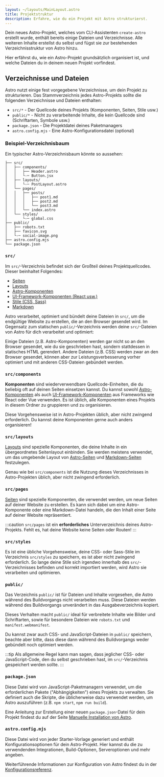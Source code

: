 ```yaml
---
layout: ~/layouts/MainLayout.astro
title: Projektstruktur
description: Erfahre, wie du ein Projekt mit Astro strukturierst.
---
```


Dein neues Astro-Projekt, welches vom CLI-Assistenten `create-astro` erstellt wurde, enthält bereits einige Dateien und Verzeichnisse. Alle weiteren Inhalte erstellst du selbst und fügst sie zur bestehenden Verzeichnisstruktur von Astro hinzu.

Hier erfährst du, wie ein Astro-Projekt grundsätzlich organisiert ist, und welche Dateien du in deinem neuen Projekt vorfindest.

## Verzeichnisse und Dateien

Astro nutzt einige fest vorgegebene Verzeichnisse, um dein Projekt zu strukturieren. Das Stammverzeichnis jedes Astro-Projekts sollte die folgenden Verzeichnisse und Dateien enthalten:

- `src/*` - Der Quellcode deines Projekts (Komponenten, Seiten, Stile usw.)
- `public/*` - Nicht zu verarbeitende Inhalte, die kein Quellcode sind (Schriftarten, Symbole usw.)
- `package.json` - Die Projektdatei deines Paketmanagers
- `astro.config.mjs` - Eine Astro-Konfigurationsdatei (optional)

### Beispiel-Verzeichnisbaum

Ein typischer Astro-Verzeichnisbaum könnte so aussehen:

```
├── src/
│   ├── components/
│   │   ├── Header.astro
│   │   └-─ Button.jsx
│   ├── layouts/
│   │   └-─ PostLayout.astro
│   └── pages/
│   │   ├── posts/
│   │   │   ├── post1.md
│   │   │   ├── post2.md
│   │   │   └── post3.md
│   │   └── index.astro
│   └── styles/
│       └-─ global.css
├── public/
│   ├── robots.txt
│   ├── favicon.svg
│   └-─ social-image.png
├── astro.config.mjs
└── package.json

```

### `src/`

Im `src/`-Verzeichnis befindet sich der Großteil deines Projektquellcodes. Dieser beinhaltet Folgendes:

- [Seiten](/de/core-concepts/astro-pages/)
- [Layouts](/de/core-concepts/layouts/)
- [Astro-Komponenten](/de/core-concepts/astro-components/)
- [UI-Framework-Komponenten (React usw.)](/de/core-concepts/framework-components/)
- [Stile (CSS, Sass)](/de/guides/styling/)
- [Markdown](/de/guides/markdown-content/)

Astro verarbeitet, optimiert und bündelt deine Dateien in `src/`, um die endgültige Website zu erstellen, die an den Browser gesendet wird. Im Gegensatz zum statischen `public/`-Verzeichnis werden deine `src/`-Dateien von Astro für dich verarbeitet und optimiert:

Einige Dateien (z.B. Astro-Komponenten) werden gar nicht so an den Browser gesendet, wie du sie geschrieben hast, sondern stattdessen in statisches HTML gerendert. Andere Dateien (z.B. CSS) werden zwar an den Browser gesendet, können aber zur Leistungsverbesserung vorher optimiert und mit anderen CSS-Dateien gebündelt werden.

### `src/components`

**Komponenten** sind wiederverwendbare Quellcode-Einheiten, die du beliebig oft auf deinen Seiten einsetzen kannst. Du kannst sowohl [Astro-Komponenten](/de/core-concepts/astro-components/) als auch [UI-Framework-Komponenten](/de/core-concepts/framework-components/) aus Frameworks wie React oder Vue verwenden. Es ist üblich, alle Komponenten eines Projekts in diesem Ordner zu gruppieren und zu organisieren.

Diese Vorgehensweise ist in Astro-Projekten üblich, aber nicht zwingend erforderlich. Du kannst deine Komponenten gerne auch anders organisieren!

### `src/layouts`

[Layouts](/de/core-concepts/layouts/) sind spezielle Komponenten, die deine Inhalte in ein übergeordnetes Seitenlayout einbinden. Sie werden meistens verwendet, um das umgebende Layout von [Astro-Seiten](/de/core-concepts/astro-pages/) und [Markdown-Seiten](/de/guides/markdown-content/) festzulegen.

Genau wie bei `src/components` ist die Nutzung dieses Verzeichnisses in Astro-Projekten üblich, aber nicht zwingend erforderlich.

### `src/pages`

[Seiten](/de/core-concepts/astro-pages/) sind spezielle Komponenten, die verwendet werden, um neue Seiten auf deiner Website zu erstellen. Es kann sich dabei um eine Astro-Komponente oder eine Markdown-Datei handeln, die den Inhalt einer Seite auf deiner Website repräsentiert.

:::caution
`src/pages` ist ein **erforderliches** Unterverzeichnis deines Astro-Projekts. Fehlt es, hat deine Website keine Seiten oder Routen!
:::

### `src/styles`

Es ist eine übliche Vorgehensweise, deine CSS- oder Sass-Stile im Verzeichnis `src/styles` zu speichern, es ist aber nicht zwingend erforderlich. So lange deine Stile sich irgendwo innerhalb des `src/`-Verzeichnisses befinden und korrekt importiert werden, wird Astro sie verarbeiten und optimieren.

### `public/`

Das Verzeichnis `public/` ist für Dateien und Inhalte vorgesehen, die Astro während des Buildvorgangs nicht verarbeiten muss. Diese Dateien werden während des Buildvorgangs unverändert in das Ausgabeverzeichnis kopiert.

Dieses Verhalten macht `public/` ideal für verbreitete Inhalte wie Bilder und Schriftarten, sowie für besondere Dateien wie `robots.txt` und `manifest.webmanifest`.

Du kannst zwar auch CSS- und JavaScript-Dateien in `public/` speichern, beachte aber bitte, dass diese dann während des Buildvorgangs weder gebündelt noch optimiert werden.

:::tip
Als allgemeine Regel kann man sagen, dass jeglicher CSS- oder JavaScript-Code, den du selbst geschrieben hast, im `src/`-Verzeichnis gespeichert werden sollte.
:::

### `package.json`

Diese Datei wird von JavaScript-Paketmanagern verwendet, um die erforderlichen Pakete ("Abhängigkeiten") eines Projekts zu verwalten. Sie definiert auch die Skripte, die üblicherweise dazu verwendet werden, um Astro auszuführen (z.B. `npm start`, `npm run build`).

Eine Anleitung zur Erstellung einer neuen `package.json`-Datei für dein Projekt findest du auf der Seite [Manuelle Installation von Astro](/de/install/manual/).

### `astro.config.mjs`

Diese Datei wird von jeder Starter-Vorlage generiert und enthält Konfigurationsoptionen für dein Astro-Projekt. Hier kannst du die zu verwendenden Integrationen, Build-Optionen, Serveroptionen und mehr angeben.

Weiterführende Informationen zur Konfiguration von Astro findest du in der [Konfigurationsreferenz](/de/reference/configuration-reference/#article).
